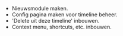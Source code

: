 * Nieuwsmodule maken.
* Config pagina maken voor timeline beheer.
* 'Delete uit deze timeline' inbouwen.
* Context menu, shortcuts, etc. inbouwen.
